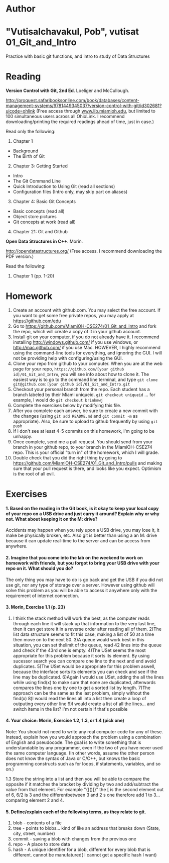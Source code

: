 Author
==========
"Vutisalchavakul, Pob", vutisat
01_Git_and_Intro
================

Practice with basic git functions, and intro to study of Data Structures

Reading
=======

**Version Control with Git, 2nd Ed**. Loeliger and McCullough. 

http://proquest.safaribooksonline.com/book/databases/content-management-systems/9781449345037/version-control-with-git/id302681?uicode=ohlink (Free access through www.lib.miamioh.edu, but limited to 100 simultaneous users across all OhioLink. I recommend downloading/printing the required readings ahead of time, just in case.)

Read only the following:

1. Chapter 1
  * Background
  * The Birth of Git
2. Chapter 3: Getting Started
  * Intro
  * The Git Command Line
  * Quick Introduction to Using Git (read all sections)
  * Configuration files (Intro only, may skip part on aliases)
3. Chapter 4: Basic Git Concepts
  * Basic concepts (read all)
  * Object store pictures
  * Git concepts at work (read all)
4. Chapter 21: Git and Github

**Open Data Structures in C++**. Morin. 

http://opendatastructures.org/ (Free access. I recommend downloading the PDF version.)

Read the following:

1. Chapter 1 (pp. 1-20)

Homework
========

1. Create an account with github.com. You may select the free account. If you want to get some free private repos, you may apply at https://github.com/edu
2. Go to https://github.com/MiamiOH-CSE274/01_Git_and_Intro and fork the repo, which will create a copy of it in your github account.
3. Install git on your computer, if you do not already have it. I recommend installing http://windows.github.com/ if you use windows, or http://mac.github.com/ if you use Mac. HOWEVER, I highly recommend using the command-line tools for everything, and ignoring the GUI. I will not be providing help with configuring/using the GUI.
4. Clone your repo from github to your computer. When you are at the web page for your repo, `https://github.com/[your github id]/01_Git_and_Intro`, you will see info about how to clone it. The easiest way is to go to the command line terminal, and type `git clone git@github.com:[your github id]/01_Git_and_Intro.git`
5. Checkout your personal branch from the repo. Each student has a branch labeled by their Miami uniqueid. `git checkout uniqueid` ... for example, I would do `git checkout brinkmwj`
6. Complete the exercises below by modifying this file.
7. After you complete each answer, be sure to create a new commit with the changes (using `git add README.md` and `git commit -m` as appropriate). Also, be sure to upload to github frequently by using `git push`
8. If I don't see at least 4-5 commits on this homework, I'm going to be unhappy.
9. Once complete, send me a pull request. You should send from your branch in your github repo, to your branch in the MiamiOH-CSE274 repo. This is your official "turn in" of the homework, which I will grade.
10. Double check that you did the right thing by going to https://github.com/MiamiOH-CSE274/01_Git_and_Intro/pulls and making sure that your pull request is there, and looks like you expect. Optimism is the root of all evil.

Exercises
=========

#### 1. Based on the reading in the Git book, is it okay to keep your local copy of your repo on a USB drive and just carry it around? Explain why or why not. What about keeping it on the M: drive?

Accidents may happen when you rely upon a USB drive, you may lose it, it make be physically broken, etc. Also git is better than using a an M: drive because it can update real-time to the server and can be access from anywhere.

#### 2. Imagine that you come into the lab on the weekend to work on homework with friends, but you forgot to bring your USB drive with your repo on it. What should you do?

The only thing you may have to do is go back and get the USB if you did not use git, nor any type of storage over a server. However using github will solve this problem as you will be able to access it anywhere only with the requirement of internet connection.

#### 3. Morin, Exercise 1.1 (p. 23)

1) I think the stack method will work the best, as the computer reads through each line it will stack up that information to the very last line, then it can get store it in a reverse order after reading all of them.
2)The list data structure seems to fit this case, making a list of 50 at a time then move on to the next 50.
3)A queue would work best in this situation, you can set thelimit of the queue, read 42 lines into the queue and check if the 43rd one is empty.
4)The USet seems the most appropriate for this problem because it sorts its element. By using sucessor search you can compare one line to the next and end avoid duplicates.
5)The USet would be appropriate for this problem aswell, because the interface sorts its elements you can check and see if the line may be duplicated.
6)Again I would use USet, adding the all the lines while using find(x) to make sure that none are duplicated, afterwards compares the lines one by one to get a sorted list by length.
7)The approach can be the same as the last problem, simply without the find(x)
8)I would read the lines all into a list then create a loop of outputing every other line
9)I would create a list of all the lines... and switch items in the list? I'm not certain if that's possible

#### 4. Your choice: Morin, Exercise 1.2, 1.3, or 1.4 (pick one)

Note: You should not need to write any real computer code for any of these. Instead, explain how you would approach the problem using a combination of English and pseudocode. The goal is to write something that is understandable by any programmer, even if the two of you have never used the same computer language. (In other words, assume the other person does not know the syntax of Java or C/C++, but knows the basic programming constructs such as for loops, if statements, variables, and so on.)

1.3
Store the string into a list and then you will be able to compare the opposite if it matches the bracket by dividing by two and add/subtract the value from that element. For example "{[()]}" the [ is the second element out of 6, 6/2 is 3 and the differentbetween 3 and 2 s one therefore add 1 to 3... comparing element 2 and 4. 

#### 5. Define/explain each of the following terms, as they relate to git.

1. blob - contents of a file
2. tree - points to blobs... kind of like an address that breaks down (State, city, street, number)
3. commit - saving a blob with changes from the previous one
4. repo - A place to store data
5. hash - A unique identifier for a blob, different for every blob that is different. cannot be manufatured( I cannot get a specific hash I want)